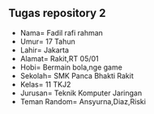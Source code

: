 ##  Tugas repository 2
- Nama= Fadil rafi rahman
- Umur= 17 Tahun
- Lahir= Jakarta
- Alamat= Rakit,RT 05/01
- Hobi= Bermain bola,nge game
- Sekolah= SMK Panca Bhakti Rakit
- Kelas= 11 TKJ2
- Jurusan= Teknik Komputer Jaringan
- Teman Random= Ansyurna,Diaz,Riski
